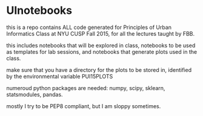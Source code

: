# UInotebooks


this is a repo contains ALL code generated for Principles of Urban Informatics Class at NYU CUSP Fall 2015, for all the lectures taught by FBB. 

this includes notebooks that will be explored in class, notebooks to be used as templates for lab sessions, and notebooks that generate plots used in the class.

make sure that you have a directory for the plots to be stored in, identified by the environmental variable PUI15PLOTS

numeroud python packages are needed: numpy, scipy, sklearn, statsmodules, pandas. 

mostly I try to be PEP8 compliant, but I am sloppy sometimes. 


